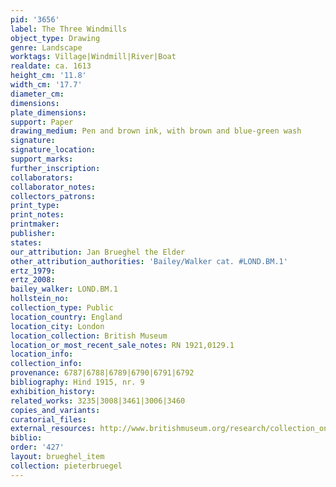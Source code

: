 ```yaml
---
pid: '3656'
label: The Three Windmills
object_type: Drawing
genre: Landscape
worktags: Village|Windmill|River|Boat
realdate: ca. 1613
height_cm: '11.8'
width_cm: '17.7'
diameter_cm:
dimensions:
plate_dimensions:
support: Paper
drawing_medium: Pen and brown ink, with brown and blue-green wash
signature:
signature_location:
support_marks:
further_inscription:
collaborators:
collaborator_notes:
collectors_patrons:
print_type:
print_notes:
printmaker:
publisher:
states:
our_attribution: Jan Brueghel the Elder
other_attribution_authorities: 'Bailey/Walker cat. #LOND.BM.1'
ertz_1979:
ertz_2008:
bailey_walker: LOND.BM.1
hollstein_no:
collection_type: Public
location_country: England
location_city: London
location_collection: British Museum
location_or_most_recent_sale_notes: RN 1921,0129.1
location_info:
collection_info:
provenance: 6787|6788|6789|6790|6791|6792
bibliography: Hind 1915, nr. 9
exhibition_history:
related_works: 3235|3008|3461|3006|3460
copies_and_variants:
curatorial_files:
external_resources: http://www.britishmuseum.org/research/collection_online/collection_object_details.aspx?objectId=712244&partId=1&searchText=three%20windmills%20brueghel&page=1
biblio:
order: '427'
layout: brueghel_item
collection: pieterbruegel
---
```

